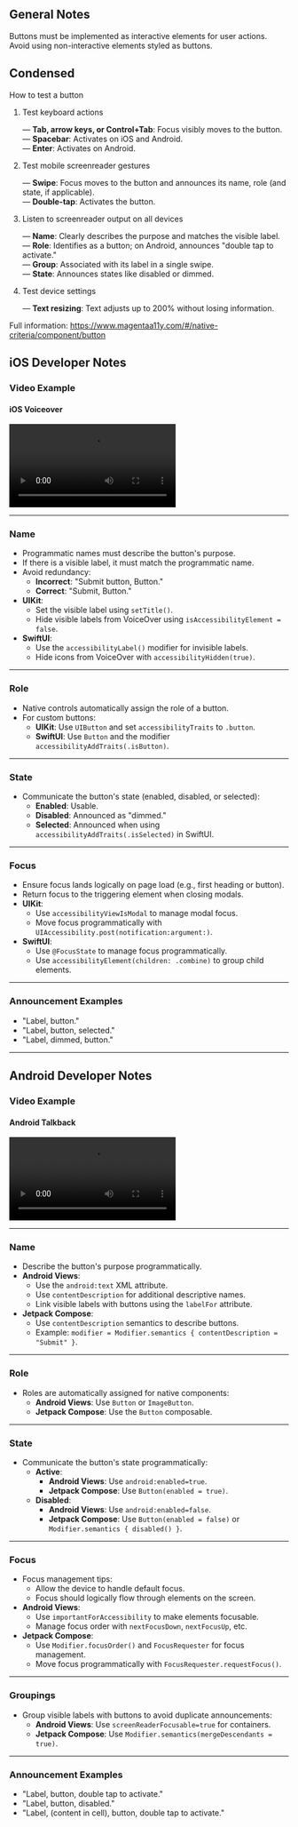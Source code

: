 ## General Notes

Buttons must be implemented as interactive elements for user actions. Avoid using non-interactive elements styled as buttons.

## Condensed

How to test a button

1. Test keyboard actions

   &mdash; **Tab, arrow keys, or Control+Tab**: Focus visibly moves to the button.  
   &mdash; **Spacebar**: Activates on iOS and Android.  
   &mdash; **Enter**: Activates on Android.

2. Test mobile screenreader gestures

   &mdash; **Swipe**: Focus moves to the button and announces its name, role (and state, if applicable).  
   &mdash; **Double-tap**: Activates the button.

3. Listen to screenreader output on all devices

   &mdash; **Name**: Clearly describes the purpose and matches the visible label.  
   &mdash; **Role**: Identifies as a button; on Android, announces "double tap to activate."  
   &mdash; **Group**: Associated with its label in a single swipe.  
   &mdash; **State**: Announces states like disabled or dimmed.

4. Test device settings

   &mdash; **Text resizing**: Text adjusts up to 200% without losing information.

Full information: https://www.magentaa11y.com/#/native-criteria/component/button

## iOS Developer Notes

### Video Example

#### iOS Voiceover

<video controls>
  <source src="media/video/buttonIosVoiceover.webm" type="video/webm">
  Your browser does not support the video tag.
</video>

---

### Name

- Programmatic names must describe the button's purpose.
- If there is a visible label, it must match the programmatic name.
- Avoid redundancy:
  - **Incorrect**: "Submit button, Button."
  - **Correct**: "Submit, Button."
- **UIKit**:
  - Set the visible label using `setTitle()`.
  - Hide visible labels from VoiceOver using `isAccessibilityElement = false`.
- **SwiftUI**:
  - Use the `accessibilityLabel()` modifier for invisible labels.
  - Hide icons from VoiceOver with `accessibilityHidden(true)`.

---

### Role

- Native controls automatically assign the role of a button.
- For custom buttons:
  - **UIKit**: Use `UIButton` and set `accessibilityTraits` to `.button`.
  - **SwiftUI**: Use `Button` and the modifier `accessibilityAddTraits(.isButton)`.

---

### State

- Communicate the button's state (enabled, disabled, or selected):
  - **Enabled**: Usable.
  - **Disabled**: Announced as "dimmed."
  - **Selected**: Announced when using `accessibilityAddTraits(.isSelected)` in SwiftUI.

---

### Focus

- Ensure focus lands logically on page load (e.g., first heading or button).
- Return focus to the triggering element when closing modals.
- **UIKit**:
  - Use `accessibilityViewIsModal` to manage modal focus.
  - Move focus programmatically with `UIAccessibility.post(notification:argument:)`.
- **SwiftUI**:
  - Use `@FocusState` to manage focus programmatically.
  - Use `accessibilityElement(children: .combine)` to group child elements.

---

### Announcement Examples

- "Label, button."
- "Label, button, selected."
- "Label, dimmed, button."

---

## Android Developer Notes

### Video Example

#### Android Talkback

<video controls>
  <source src="media/video/buttonAndroidTalkback.webm" type="video/webm">
  Your browser does not support the video tag.
</video>

---

### Name

- Describe the button's purpose programmatically.
- **Android Views**:
  - Use the `android:text` XML attribute.
  - Use `contentDescription` for additional descriptive names.
  - Link visible labels with buttons using the `labelFor` attribute.
- **Jetpack Compose**:
  - Use `contentDescription` semantics to describe buttons.
  - Example: `modifier = Modifier.semantics { contentDescription = "Submit" }`.

---

### Role

- Roles are automatically assigned for native components:
  - **Android Views**: Use `Button` or `ImageButton`.
  - **Jetpack Compose**: Use the `Button` composable.

---

### State

- Communicate the button's state programmatically:
  - **Active**:
    - **Android Views**: Use `android:enabled=true`.
    - **Jetpack Compose**: Use `Button(enabled = true)`.
  - **Disabled**:
    - **Android Views**: Use `android:enabled=false`.
    - **Jetpack Compose**: Use `Button(enabled = false)` or `Modifier.semantics { disabled() }`.

---

### Focus

- Focus management tips:
  - Allow the device to handle default focus.
  - Focus should logically flow through elements on the screen.
- **Android Views**:
  - Use `importantForAccessibility` to make elements focusable.
  - Manage focus order with `nextFocusDown`, `nextFocusUp`, etc.
- **Jetpack Compose**:
  - Use `Modifier.focusOrder()` and `FocusRequester` for focus management.
  - Move focus programmatically with `FocusRequester.requestFocus()`.

---

### Groupings

- Group visible labels with buttons to avoid duplicate announcements:
  - **Android Views**: Use `screenReaderFocusable=true` for containers.
  - **Jetpack Compose**: Use `Modifier.semantics(mergeDescendants = true)`.

---

### Announcement Examples

- "Label, button, double tap to activate."
- "Label, button, disabled."
- "Label, (content in cell), button, double tap to activate."
